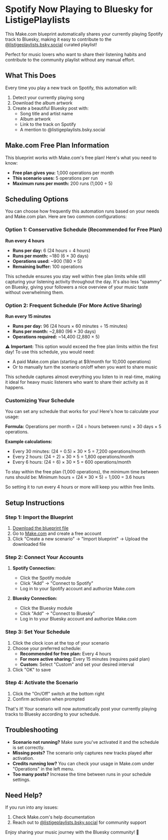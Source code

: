 # Spotify Now Playing to Bluesky for ListigePlaylists

This Make.com blueprint automatically shares your currently playing Spotify track to Bluesky, making it easy to contribute to the [@listigeplaylists.bsky.social](https://bsky.app/profile/listigeplaylists.bsky.social) curated playlist!

Perfect for music lovers who want to share their listening habits and contribute to the community playlist without any manual effort.

## What This Does

Every time you play a new track on Spotify, this automation will:
1. Detect your currently playing song
2. Download the album artwork
3. Create a beautiful Bluesky post with:
   - Song title and artist name
   - Album artwork
   - Link to the track on Spotify
   - A mention to @listigeplaylists.bsky.social

## Make.com Free Plan Information

This blueprint works with Make.com's free plan! Here's what you need to know:

- **Free plan gives you:** 1,000 operations per month
- **This scenario uses:** 5 operations per run
- **Maximum runs per month:** 200 runs (1,000 ÷ 5)

## Scheduling Options

You can choose how frequently this automation runs based on your needs and Make.com plan. Here are two common configurations:

### Option 1: Conservative Schedule (Recommended for Free Plan)
**Run every 4 hours**
- **Runs per day:** 6 (24 hours ÷ 4 hours)
- **Runs per month:** ~180 (6 × 30 days)
- **Operations used:** ~900 (180 × 5)
- **Remaining buffer:** 100 operations

This schedule ensures you stay well within free plan limits while still capturing your listening activity throughout the day. It's also less "spammy" on Bluesky, giving your followers a nice overview of your music taste without overwhelming them.

### Option 2: Frequent Schedule (For More Active Sharing)
**Run every 15 minutes**
- **Runs per day:** 96 (24 hours × 60 minutes ÷ 15 minutes)
- **Runs per month:** ~2,880 (96 × 30 days)
- **Operations required:** ~14,400 (2,880 × 5)

⚠️ **Important:** This option would exceed the free plan limits within the first day! To use this schedule, you would need:
- A paid Make.com plan (starting at $9/month for 10,000 operations)
- Or to manually turn the scenario on/off when you want to share music

This schedule captures almost everything you listen to in real-time, making it ideal for heavy music listeners who want to share their activity as it happens.

### Customizing Your Schedule

You can set any schedule that works for you! Here's how to calculate your usage:

**Formula:**
Operations per month = (24 ÷ hours between runs) × 30 days × 5 operations.

**Example calculations:**
- Every 30 minutes: (24 ÷ 0.5) × 30 × 5 = 7,200 operations/month
- Every 2 hours: (24 ÷ 2) × 30 × 5 = 1,800 operations/month
- Every 6 hours: (24 ÷ 6) × 30 × 5 = 600 operations/month

To stay within the free plan (1,000 operations), the minimum time between runs should be:
Minimum hours = (24 × 30 × 5) ÷ 1,000 = 3.6 hours

So setting it to run every 4 hours or more will keep you within free limits.

## Setup Instructions

### Step 1: Import the Blueprint
1. [Download the blueprint file](https://github.com/TinkerHack/TheToolbox/blob/main/Make.com/SpotifyNowPlayingToBlueskyListigePlaylists/Spotify%20Now%20Playing%20to%20Bluesky%20ListigePlaylists.blueprint.json)
2. Go to [Make.com](https://make.com) and create a free account
3. Click "Create a new scenario" → "Import blueprint" → Upload the downloaded file

### Step 2: Connect Your Accounts
1. **Spotify Connection:**
   - Click the Spotify module
   - Click "Add" → "Connect to Spotify"
   - Log in to your Spotify account and authorize Make.com

2. **Bluesky Connection:**
   - Click the Bluesky module
   - Click "Add" → "Connect to Bluesky"
   - Log in to your Bluesky account and authorize Make.com

### Step 3: Set Your Schedule
1. Click the clock icon at the top of your scenario
2. Choose your preferred schedule:
   - **Recommended for free plan:** Every 4 hours
   - **For more active sharing:** Every 15 minutes (requires paid plan)
   - **Custom:** Select "Custom" and set your desired interval
3. Click "OK" to save

### Step 4: Activate the Scenario
1. Click the "On/Off" switch at the bottom right
2. Confirm activation when prompted

That's it! Your scenario will now automatically post your currently playing tracks to Bluesky according to your schedule.

## Troubleshooting

- **Scenario not running?** Make sure you've activated it and the schedule is set correctly.
- **Missing posts?** The scenario only captures new tracks played after activation.
- **Credits running low?** You can check your usage in Make.com under "Operations" in the left menu.
- **Too many posts?** Increase the time between runs in your schedule settings.

## Need Help?

If you run into any issues:
1. Check Make.com's help documentation
2. Reach out to [@listigeplaylists.bsky.social](https://bsky.app/profile/listigeplaylists.bsky.social) for community support

Enjoy sharing your music journey with the Bluesky community! 🎵